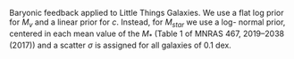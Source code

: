 Baryonic feedback applied to Little Things Galaxies.  We use a flat log prior for $M_{v}$ and a linear prior for $c$. Instead, for $M_{star}$ we use a log- normal prior, centered in each mean value of the $M_{*}$ (Table 1 of MNRAS 467, 2019–2038 (2017)) and a scatter $\sigma$ is assigned for all galaxies of 0.1 dex. 
